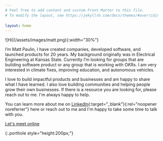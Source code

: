```yaml
---
# Feel free to add content and custom Front Matter to this file.
# To modify the layout, see https://jekyllrb.com/docs/themes/#overriding-theme-defaults

layout: home
---
```

<p/>
![Hi](/assets/images/matt.png){:width="30%"}

I’m Matt Paulin, I have created companies, developed software, and launched products for 20 years. My background originally was in Electrical Engineering at Kansas State. Currently I’m looking for groups that are building software product or any group that is working with OKRs. I am very interested in climate fixes, improving education, and autonomous vehicles.

I love to build impactful products and businesses and am happy to share what I have learned. I also love building communities and helping people grow their own businesses. If there is a resource you are looking for, please reach out to me. I'm always happy to help.

You can learn more about me on [LinkedIn](https://www.linkedin.com/in/mattpaulin/){:target="_blank"}{:rel="noopener noreferrer"} here or reach out to me and I'm happy to take some time to talk with you.

[Let's meet online](https://calendly.com/mattpaulin)

<p/>{:.porthole style="height:200px;"}
